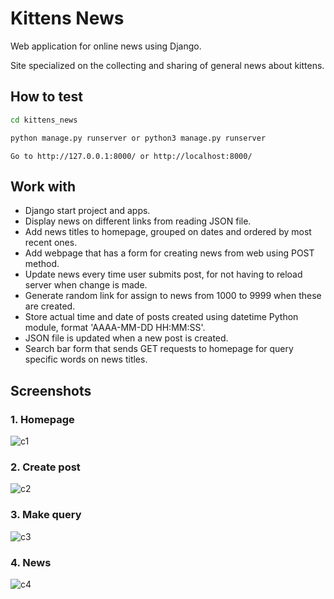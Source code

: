 # Kittens News
Web application for online news using Django.

Site specialized on the collecting and sharing of general news about kittens.

## How to test
```bash
cd kittens_news
```
```bash
python manage.py runserver or python3 manage.py runserver
```
```
Go to http://127.0.0.1:8000/ or http://localhost:8000/
```
## Work with
- Django start project and apps.
- Display news on different links from reading JSON file.
- Add news titles to homepage, grouped on dates and ordered by most recent ones.
- Add webpage that has a form for creating news from web using POST method.
- Update news every time user submits post, for not having to reload server when change is made.
- Generate random link for assign to news from 1000 to 9999 when these are created.
- Store actual time and date of posts created using datetime Python module, format 'AAAA-MM-DD HH:MM:SS'.
- JSON file is updated when a new post is created.
- Search bar form that sends GET requests to homepage for query specific words on news titles.

## Screenshots

### 1. Homepage

<img src="https://i.ibb.co/x89kfYF/c1.png" alt="c1">

### 2. Create post

<img src="https://i.ibb.co/rxWWWYx/c2.png" alt="c2">

### 3. Make query

<img src="https://i.ibb.co/TvqFJHh/c3.png" alt="c3">
  
### 4. News

<img src="https://i.ibb.co/SPdXpBv/c4.png" alt="c4">

